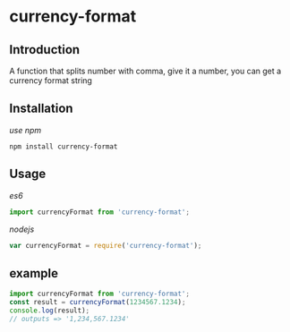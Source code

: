 # currency-format

## Introduction
A function that splits number with comma, give it a number, you can get a currency format string

## Installation

*use npm*
```
npm install currency-format
```

## Usage
*es6*
```js
import currencyFormat from 'currency-format';
```

*nodejs*
```js
var currencyFormat = require('currency-format');
```

## example
```js
import currencyFormat from 'currency-format';
const result = currencyFormat(1234567.1234);
console.log(result);
// outputs => '1,234,567.1234'
```

